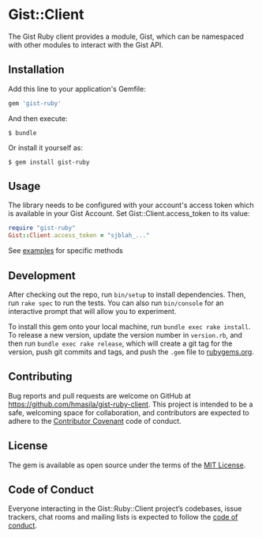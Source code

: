 # Gist::Client

The Gist Ruby client provides a module, Gist, which can be namespaced with other modules to interact with the Gist API.

## Installation

Add this line to your application's Gemfile:

```ruby
gem 'gist-ruby'
```

And then execute:

    $ bundle

Or install it yourself as:

    $ gem install gist-ruby

## Usage

The library needs to be configured with your account's access token which is available in your Gist Account. Set Gist::Client.access_token to its value:

```ruby
require "gist-ruby"
Gist::Client.access_token = "sjblah_..."
```
See [examples](/examples) for specific methods

## Development

After checking out the repo, run `bin/setup` to install dependencies. Then, run `rake spec` to run the tests. You can also run `bin/console` for an interactive prompt that will allow you to experiment.

To install this gem onto your local machine, run `bundle exec rake install`. To release a new version, update the version number in `version.rb`, and then run `bundle exec rake release`, which will create a git tag for the version, push git commits and tags, and push the `.gem` file to [rubygems.org](https://rubygems.org).

## Contributing

Bug reports and pull requests are welcome on GitHub at https://github.com/hmasila/gist-ruby-client. This project is intended to be a safe, welcoming space for collaboration, and contributors are expected to adhere to the [Contributor Covenant](http://contributor-covenant.org) code of conduct.

## License

The gem is available as open source under the terms of the [MIT License](https://opensource.org/licenses/MIT).

## Code of Conduct

Everyone interacting in the Gist::Ruby::Client project’s codebases, issue trackers, chat rooms and mailing lists is expected to follow the [code of conduct](https://github.com/hmasila/gist-ruby-client/blob/master/CODE_OF_CONDUCT.md).
